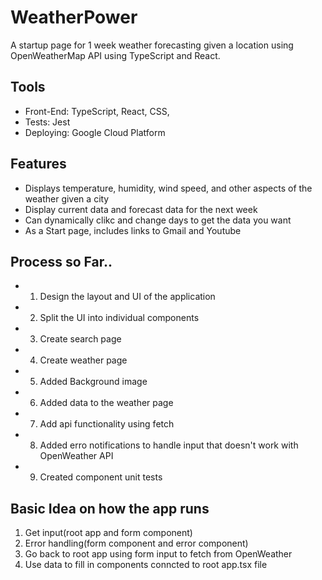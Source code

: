 # WeatherPower

A startup page for 1 week weather forecasting given a location using OpenWeatherMap API using TypeScript and React. 

## Tools


- Front-End: TypeScript, React, CSS, 
- Tests: Jest
- Deploying: Google Cloud Platform

## Features

- Displays temperature, humidity, wind speed, and other aspects of the weather  given a city
- Display current data  and forecast data for the next week
- Can dynamically clikc and change days to get the data you want
- As a Start page, includes links to Gmail and Youtube 


## Process so Far..

- 1. Design the layout and UI of the application
- 2. Split the UI into individual components
- 3. Create search page
- 4. Create weather page 
- 5. Added Background image 
- 6. Added data to the weather page
- 7. Add api functionality using fetch 
- 8. Added erro notifications to handle input that doesn't work with OpenWeather API 
- 9. Created component unit tests 



## Basic Idea on how the app runs
1. Get input(root app and form component)
2. Error handling(form component and error component)
3. Go back to root app using form input to fetch from OpenWeather
4. Use data to fill in components conncted to root app.tsx file








